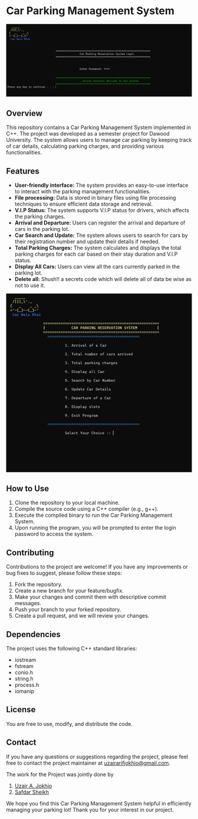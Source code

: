 # Car Parking Management System

![login Page](images_Parking_System/login.png)

## Overview
This repository contains a Car Parking Management System implemented in C++. The project was developed as a semester project for Dawood University. The system allows users to manage car parking by keeping track of car details, calculating parking charges, and providing various functionalities.

## Features
- **User-friendly interface:** The system provides an easy-to-use interface to interact with the parking management functionalities.
- **File processing:** Data is stored in binary files using file processing techniques to ensure efficient data storage and retrieval.
- **V.I.P Status:** The system supports V.I.P status for drivers, which affects the parking charges.
- **Arrival and Departure:** Users can register the arrival and departure of cars in the parking lot.
- **Car Search and Update:** The system allows users to search for cars by their registration number and update their details if needed.
- **Total Parking Charges:** The system calculates and displays the total parking charges for each car based on their stay duration and V.I.P status.
- **Display All Cars:** Users can view all the cars currently parked in the parking lot.
- **Delete all:** Shush!! a secrets code which will delete all of data be wise as not to use it. 

![Main Menu](images_Parking_System/main.png)

## How to Use
1. Clone the repository to your local machine.
2. Compile the source code using a C++ compiler (e.g., g++).
3. Execute the compiled binary to run the Car Parking Management System.
4. Upon running the program, you will be prompted to enter the login password to access the system.

## Contributing
Contributions to the project are welcome! If you have any improvements or bug fixes to suggest, please follow these steps:
1. Fork the repository.
2. Create a new branch for your feature/bugfix.
3. Make your changes and commit them with descriptive commit messages.
4. Push your branch to your forked repository.
5. Create a pull request, and we will review your changes.

## Dependencies
The project uses the following C++ standard libraries:
- iostream
- fstream
- conio.h
- string.h
- process.h
- iomanip

## License
 You are free to use, modify, and distribute the code.

## Contact
If you have any questions or suggestions regarding the project, please feel free to contact the project maintainer at [uzairarifjokhio@gmail.com](mailto:uzairarifjokhio@gmail.com).

The work for the Project was jointly done by 

1. [Uzair A. Jokhio](https://www.linkedin.com/in/uzair-arif-jokhio/) 
2. [Safdar Sheikh](https://www.linkedin.com/in/safdar-shaikh-a64793259/)

We hope you find this Car Parking Management System helpful in efficiently managing your parking lot! Thank you for your interest in our project.

